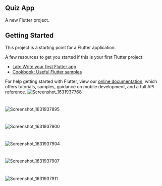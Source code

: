 ## Quiz App

A new Flutter project.

## Getting Started

This project is a starting point for a Flutter application.

A few resources to get you started if this is your first Flutter project:

- [Lab: Write your first Flutter app](https://flutter.dev/docs/get-started/codelab)
- [Cookbook: Useful Flutter samples](https://flutter.dev/docs/cookbook)

For help getting started with Flutter, view our
[online documentation](https://flutter.dev/docs), which offers tutorials,
samples, guidance on mobile development, and a full API reference.
![Screenshot_1631937768](https://user-images.githubusercontent.com/74519625/133872005-2e997e13-902e-4fe9-860e-b5049d8425aa.png)
#
![Screenshot_1631937895](https://user-images.githubusercontent.com/74519625/133872013-5b88eb45-2f47-4b11-82cf-15a6fea27a4b.png)
#
![Screenshot_1631937900](https://user-images.githubusercontent.com/74519625/133872022-000acdcd-c86b-416b-b4e7-8323f78c1b71.png)
#
![Screenshot_1631937904](https://user-images.githubusercontent.com/74519625/133872025-af6f63dc-f3b2-4ec9-9aef-7a26270b8ee7.png)
#
![Screenshot_1631937907](https://user-images.githubusercontent.com/74519625/133872036-85fb9f41-3bb8-4ab6-baa9-3cf7d5367310.png)
#
![Screenshot_1631937911](https://user-images.githubusercontent.com/74519625/133872051-c5c4fa99-951b-43de-8f8d-2b4fe417cc24.png)
